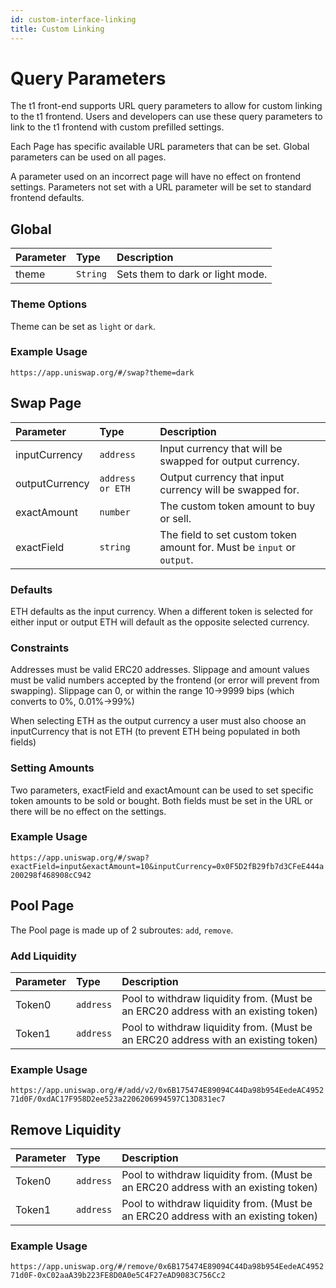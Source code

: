 ```yaml
---
id: custom-interface-linking
title: Custom Linking
---
```


# Query Parameters

The t1 front-end supports URL query parameters to allow for custom linking to the t1 frontend. Users and developers can use these query parameters to link to the t1 frontend with custom prefilled settings.

Each Page has specific available URL parameters that can be set. Global parameters can be used on all pages.

A parameter used on an incorrect page will have no effect on frontend settings. Parameters not set with a URL parameter will be set to standard frontend defaults.

## Global

| Parameter | Type     | Description                      |
| :-------- | :------- | :------------------------------- |
| theme     | `String` | Sets them to dark or light mode. |

### Theme Options

Theme can be set as `light` or `dark`.

### Example Usage

`https://app.uniswap.org/#/swap?theme=dark`

## Swap Page

| Parameter      | Type             | Description                                                            |
| :------------- | :--------------- | :--------------------------------------------------------------------- |
| inputCurrency  | `address`        | Input currency that will be swapped for output currency.               |
| outputCurrency | `address or ETH` | Output currency that input currency will be swapped for.               |
| exactAmount    | `number`         | The custom token amount to buy or sell.                                |
| exactField     | `string`         | The field to set custom token amount for. Must be `input` or `output`. |

### Defaults

ETH defaults as the input currency. When a different token is selected for either input or output ETH will default as the opposite selected currency.

### Constraints

Addresses must be valid ERC20 addresses. Slippage and amount values must be valid numbers accepted by the frontend \(or error will prevent from swapping\). Slippage can 0, or within the range 10-&gt;9999 bips \(which converts to 0%, 0.01%-&gt;99%\)

When selecting ETH as the output currency a user must also choose an inputCurrency that is not ETH \(to prevent ETH being populated in both fields\)

### Setting Amounts

Two parameters, exactField and exactAmount can be used to set specific token amounts to be sold or bought. Both fields must be set in the URL or there will be no effect on the settings.

### Example Usage

`https://app.uniswap.org/#/swap?exactField=input&exactAmount=10&inputCurrency=0x0F5D2fB29fb7d3CFeE444a200298f468908cC942`

## Pool Page

The Pool page is made up of 2 subroutes: `add`, `remove`.

### Add Liquidity

| Parameter | Type      | Description                                                                          |
| :-------- | :-------- | :----------------------------------------------------------------------------------- |
| Token0    | `address` | Pool to withdraw liquidity from. \(Must be an ERC20 address with an existing token\) |
| Token1    | `address` | Pool to withdraw liquidity from. \(Must be an ERC20 address with an existing token\) |

### Example Usage

`https://app.uniswap.org/#/add/v2/0x6B175474E89094C44Da98b954EedeAC495271d0F/0xdAC17F958D2ee523a2206206994597C13D831ec7`

## Remove Liquidity

| Parameter | Type      | Description                                                                          |
| :-------- | :-------- | :----------------------------------------------------------------------------------- |
| Token0    | `address` | Pool to withdraw liquidity from. \(Must be an ERC20 address with an existing token\) |
| Token1    | `address` | Pool to withdraw liquidity from. \(Must be an ERC20 address with an existing token\) |

### Example Usage

`https://app.uniswap.org/#/remove/0x6B175474E89094C44Da98b954EedeAC495271d0F-0xC02aaA39b223FE8D0A0e5C4F27eAD9083C756Cc2`
